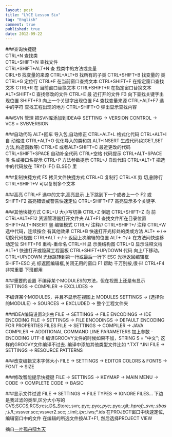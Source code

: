 ```yaml
---
layout: post
title: "LYCE Lesson Six"
tag: "English"
comment: true
published: true
date: 2012-09-22
---
```


###查询快捷键  
CTRL+N   查找类  
CTRL+SHIFT+N  查找文件   
CTRL+SHIFT+ALT+N 查 找类中的方法或变量   
CIRL+B   找变量的来源
CTRL+ALT+B  找所有的子类
CTRL+SHIFT+B  找变量的 类
CTRL+G   定位行
CTRL+F   在当前窗口查找文本
CTRL+SHIFT+F  在指定窗口查找文本
CTRL+R   在 当前窗口替换文本
CTRL+SHIFT+R  在指定窗口替换文本
ALT+SHIFT+C  查找修改的文件
CTRL+E   最 近打开的文件
F3   向下查找关键字出现位置
SHIFT+F3  向上一个关键字出现位置
F4   查找变量来源
CTRL+ALT+F7  选 中的字符 查找工程出现的地方
CTRL+SHIFT+O  弹出显示查找内容
 
###SVN 管理
把SVN库添加到IDEA中 SETTING ->  VERSION CONTROL -> VCS = SVBVERSION
 
###自动代码
ALT+回车  导入包,自动修正
CTRL+ALT+L  格式化代码
CTRL+ALT+I  自 动缩进
CTRL+ALT+O  优化导入的类和包
ALT+INSERT  生成代码(如GET,SET方法,构造函数等)
CTRL+E 或者ALT+SHIFT+C 最近更改的代码
CTRL+SHIFT+SPACE 自动补全代码
CTRL+空格  代码提示
CTRL+ALT+SPACE  类 名或接口名提示
CTRL+P   方法参数提示
CTRL+J   自动代码
CTRL+ALT+T  把选中的代码放在 TRY{} IF{} ELSE{} 里
 
###复制快捷方式
F5   拷贝文件快捷方式
CTRL+D   复制行
CTRL+X   剪 切,删除行
CTRL+SHIFT+V  可以复制多个文本
 
###高亮
CTRL+F   选中的文字,高亮显示 上下跳到下一个或者上一个
F2 或SHIFT+F2  高亮错误或警告快速定位
CTRL+SHIFT+F7  高亮显示多个关键字.
 
###其他快捷方式
CIRL+U   大小写切换
CTRL+Z   倒退
CTRL+SHIFT+Z  向 前
CTRL+ALT+F12  资源管理器打开文件夹
ALT+F1   查找文件所在目录位置
SHIFT+ALT+INSERT 竖 编辑模式
CTRL+/   注释// 
CTRL+SHIFT+/  注释
CTRL+W   选中代码，连续按会 有其他效果
CTRL+B   快速打开光标处的类或方法
ALT+ ←/→  切换代码视图
CTRL+ALT ←/→  返回上次编辑的位置
ALT+ ↑/↓  在方法间快速移动定位
SHIFT+F6  重构-重命名
CTRL+H   显 示类结构图
CTRL+Q   显示注释文档
ALT+1   快速打开或隐藏工程面板
CTRL+SHIFT+UP/DOWN 代码 向上/下移动。
CTRL+UP/DOWN  光标跳转到第一行或最后一行下
ESC   光标返回编辑框
SHIFT+ESC  光 标返回编辑框,关闭无用的窗口
F1   帮助 千万别按,很卡!
CTRL+F4   非常重要 下班都用
 
###重要的设置
不编译某个MODULES的方法，但在视图上还是有显示
SETTINGS -> COMPILER -> EXCLUDES ->
 
不编译某个MODULES，并且不显示在视图上
MODULES SETTINGS -> (选择你的MODULE) -> SOURCES -> EXCLUDED -> 整个工程文件夹
 
###IDEA编码设置3步曲
FILE -> SETTINGS -> FILE ENCODINGS -> IDE ENCODING
FILE -> SETTINGS -> FILE ENCODINGS -> DEFAULT ENCODING FOR PROPERTIES FILES
FILE -> SETTINGS -> COMPILER -> JAVA COMPILER -> ADDITIONAL COMMAND LINE PARAMETERS
加上参数 -ENCODING UTF-8 编译GROOVY文件的时候如果不加，STRING S = "中文"; 这样的GROOVY文件编译不过去.
编译中添加其他类型文件比如 *.TXT *.INI
FILE -> SETTINGS -> RESOURCE PATTERNS
 
###改变编辑文本字体大小
FILE -> SETTINGS -> EDITOR COLORS & FONTS -> FONT -> SIZE
 
###修改智能提示快捷键
FILE -> SETTINGS -> KEYMAP -> MAIN MENU -> CODE -> COMPLETE CODE -> BASIC
 
###显示文件过滤
FILE -> SETTINGS -> FILE TYPES -> IGNORE FILES...
下边是我过滤的类型,区分大小写的
CVS;SCCS;RCS;rcs;.DS_Store;.svn;.pyc;.pyo;*.pyc;*.pyo;.git;*.hprof;_svn;.sbas;.IJI.*;vssver.scc;vssver2.scc;.*;*.iml;*.ipr;*.iws;*.ids
在PROJECT窗口中快速定位,编辑窗口中的文件
在编辑的所选文件按ALT+F1, 然后选择PROJECT VIEW

摘自[一叶孤舟啸九天](http://blog.sina.com.cn/main_v5/ria/error.html?ref=%2Fs%2Fblog_6708d9310100mzv9.html%3Fblogid%3D6708d9310100mzv9)